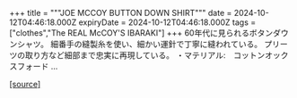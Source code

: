 +++
title = """JOE MCCOY BUTTON DOWN SHIRT"""
date = 2024-10-12T04:46:18.000Z
expiryDate = 2024-10-12T04:46:18.000Z
tags = ["clothes","The REAL McCOY'S IBARAKI"]
+++
60年代に見られるボタンダウンシャツ。 細番手の縫製糸を使い、細かい運針で丁寧に縫われている。 プリーツの取り方など細部まで忠実に再現している。 ・マテリアル:　コットンオックスフォード ...

[[source]](https://the-realmccoys.ocnk.net/product/1283)

